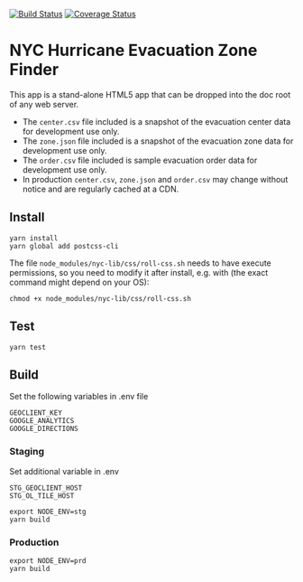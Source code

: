 [![Build Status](https://travis-ci.org/timkeane/hurricane.svg?branch=master)](https://travis-ci.org/timkeane/hurricane) [![Coverage Status](https://coveralls.io/repos/github/timkeane/hurricane/badge.svg?branch=master)](https://coveralls.io/github/timkeane/hurricane?branch=master) 
# NYC Hurricane Evacuation Zone Finder

This app is a stand-alone HTML5 app that can be dropped into the doc root of any web server.

* The `center.csv` file included is a snapshot of the evacuation center data for development use only.
* The `zone.json` file included is a snapshot of the evacuation zone data for development use only.
* The `order.csv` file included is sample evacuation order data for development use only.
* In production `center.csv`, `zone.json` and `order.csv` may change without notice and are regularly cached at a CDN.

## Install
```
yarn install
yarn global add postcss-cli
```

The file `node_modules/nyc-lib/css/roll-css.sh` needs to have execute permissions, so you need to modify it after install, e.g. with (the exact command might depend on your OS):

```
chmod +x node_modules/nyc-lib/css/roll-css.sh
```

## Test
`yarn test`

## Build

Set the following variables in .env file

```
GEOCLIENT_KEY
GOOGLE_ANALYTICS
GOOGLE_DIRECTIONS
```

### Staging

Set additional variable in .env

```
STG_GEOCLIENT_HOST
STG_OL_TILE_HOST
```

```
export NODE_ENV=stg
yarn build
```

### Production
```
export NODE_ENV=prd
yarn build
```
